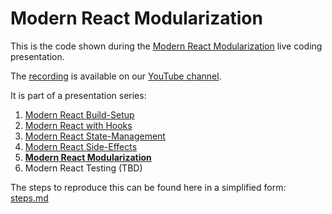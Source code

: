 # Modern React Modularization

This is the code shown during the [Modern React Modularization](https://www.meetup.com/ReactJS-Meetup-Leipzig/events/266283185/) live coding presentation.

The [recording](https://www.youtube.com/watch?v=-jc_8Mg6QBA) is available on our [YouTube channel](https://www.youtube.com/channel/UCUzXSmEvF3VEf_TV9q6oAhw).

It is part of a presentation series:
1. [Modern React Build-Setup](https://github.com/jambit/modern-react/tree/01-build-setup)
2. [Modern React with Hooks](https://github.com/jambit/modern-react/tree/02-hooks)
3. [Modern React State-Management](https://github.com/jambit/modern-react/tree/03-state-management)
4. [Modern React Side-Effects](https://github.com/jambit/modern-react/tree/04-side-effects)
5. **[Modern React Modularization](https://github.com/jambit/modern-react/tree/05-modularization)**
6. Modern React Testing (TBD)

The steps to reproduce this can be found here in a simplified form: [steps.md](./steps.md)
